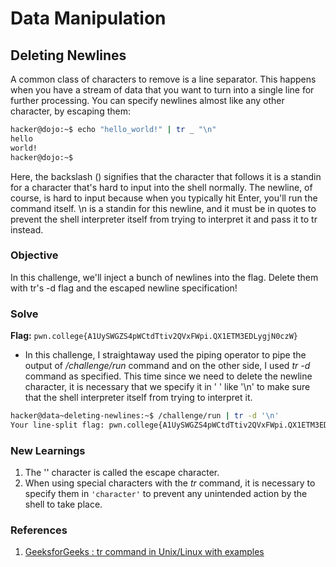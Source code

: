 # Data Manipulation

## Deleting Newlines
A common class of characters to remove is a line separator. This happens when you have a stream of data that you want to turn into a single line for further processing. You can specify newlines almost like any other character, by escaping them:

```bash
hacker@dojo:~$ echo "hello_world!" | tr _ "\n"
hello
world!
hacker@dojo:~$
```

Here, the backslash (\) signifies that the character that follows it is a standin for a character that's hard to input into the shell normally. The newline, of course, is hard to input because when you typically hit Enter, you'll run the command itself. \n is a standin for this newline, and it must be in quotes to prevent the shell interpreter itself from trying to interpret it and pass it to tr instead.

### Objective
In this challenge, we'll inject a bunch of newlines into the flag. Delete them with tr's -d flag and the escaped newline specification!

### Solve
**Flag:** `pwn.college{A1UySWGZS4pWCtdTtiv2QVxFWpi.QX1ETM3EDLygjN0czW}`

- In this challenge, I straightaway used the piping operator to pipe the output of */challenge/run* command and on the other side, I used *tr -d* command as specified. This time since we need to delete the newline character, it is necessary that we specify it in ' ' like '\n' to make sure that the shell interpreter itself from trying to interpret it.

```bash
hacker@data~deleting-newlines:~$ /challenge/run | tr -d '\n'
Your line-split flag: pwn.college{A1UySWGZS4pWCtdTtiv2QVxFWpi.QX1ETM3EDLygjN0czW}
```

### New Learnings
1. The '\' character is called the escape character.
2. When using special characters with the *tr* command, it is necessary to specify them in `'character'` to prevent any unintended action by the shell to take place.

### References 
1. [GeeksforGeeks : tr command in Unix/Linux with examples](https://www.geeksforgeeks.org/linux-unix/tr-command-in-unix-linux-with-examples/)
